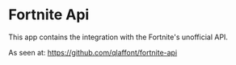 # Fortnite Api
This app contains the integration with the Fortnite's unofficial API.

As seen at:
https://github.com/qlaffont/fortnite-api
